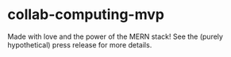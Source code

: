 # collab-computing-mvp
Made with love and the power of the MERN stack! See the (purely hypothetical) press release for more details.
